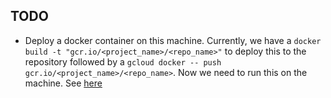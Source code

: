 ## TODO

- Deploy a docker container on this machine. Currently, we have a `docker build -t "gcr.io/<project_name>/<repo_name>"` to deploy this to the repository followed by a `gcloud docker -- push gcr.io/<project_name>/<repo_name>`. Now we need to run this on the machine. See [here](https://cloud.google.com/container-optimized-os/docs/how-to/run-container-instance#starting_a_docker_container_via_cloud-config)


